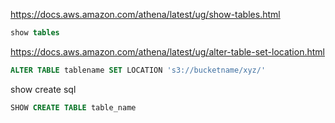 
https://docs.aws.amazon.com/athena/latest/ug/show-tables.html
```sql
show tables
```

https://docs.aws.amazon.com/athena/latest/ug/alter-table-set-location.html
```sql
ALTER TABLE tablename SET LOCATION 's3://bucketname/xyz/'
```

show create sql
```sql
SHOW CREATE TABLE table_name
```
